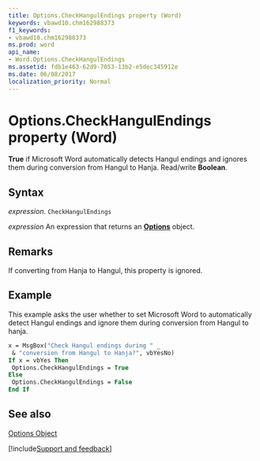 ```yaml
---
title: Options.CheckHangulEndings property (Word)
keywords: vbawd10.chm162988373
f1_keywords:
- vbawd10.chm162988373
ms.prod: word
api_name:
- Word.Options.CheckHangulEndings
ms.assetid: fdb1e463-62d9-7053-13b2-e5dec345912e
ms.date: 06/08/2017
localization_priority: Normal
---
```



# Options.CheckHangulEndings property (Word)

 **True** if Microsoft Word automatically detects Hangul endings and ignores them during conversion from Hangul to Hanja. Read/write **Boolean**.


## Syntax

_expression_. `CheckHangulEndings`

 _expression_ An expression that returns an **[Options](Word.Options.md)** object.


## Remarks

If converting from Hanja to Hangul, this property is ignored.


## Example

This example asks the user whether to set Microsoft Word to automatically detect Hangul endings and ignore them during conversion from Hangul to hanja.


```vb
x = MsgBox("Check Hangul endings during " _ 
 & "conversion from Hangul to Hanja?", vbYesNo) 
If x = vbYes Then 
 Options.CheckHangulEndings = True 
Else 
 Options.CheckHangulEndings = False 
End If
```


## See also


[Options Object](Word.Options.md)

[!include[Support and feedback](~/includes/feedback-boilerplate.md)]